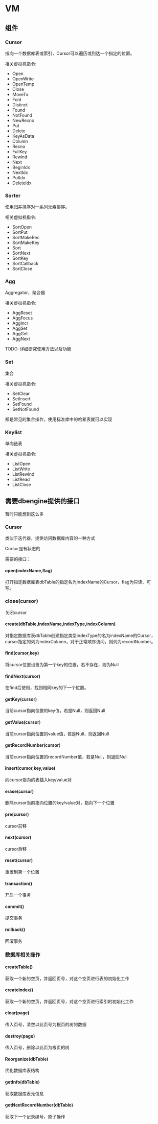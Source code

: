 # VM


## 组件

### Cursor

指向一个数据库表或索引，Cursor可以遍历或到达一个指定的位置。

相关虚拟机指令:

+ Open
+ OpenWrite
+ OpenTemp
+ Close
+ MoveTo
+ Fcnt
+ Distinct
+ Found
+ NotFound
+ NewRecno
+ Put
+ Delete
+ KeyAsData
+ Column
+ Recno
+ FullKey
+ Rewind
+ Next
+ BeginIdx
+ NextIdx
+ PutIdx
+ DeleteIdx

### Sorter

使用归并排序对一系列元素排序。 

相关虚拟机指令:

+ SortOpen
+ SortPut
+ SortMakeRec
+ SortMakeKey
+ Sort
+ SortNext
+ SortKey
+ SortCallback
+ SortClose


### Agg

Aggregator，聚合器

相关虚拟机指令:

+ AggReset
+ AggFocus
+ AggIncr
+ AggSet
+ AggGet
+ AggNext

TODO: 详细研究使用方法以及功能

### Set

集合

相关虚拟机指令:

+ SetClear
+ SetInsert
+ SetFound
+ SetNotFound

都是常见的集合操作，使用标准库中的哈希表就可以实现


### Keylist

单向链表

相关虚拟机指令:

+ ListOpen 
+ ListWrite
+ ListRewind
+ ListRead
+ ListClose

## 需要dbengine提供的接口

暂时只能想到这么多

### Cursor

类似于迭代器，提供访问数据库内容的一种方式

Cursor是有状态的

需要的接口：

#### open(indexName,flag)

打开指定数据库表dbTable的指定名为indexName的Cursor，flag为只读、可写。

### close(cursor)

关闭cursor

#### create(dbTable,indexName,indexType,indexColumn)

对指定数据库表dbTable创建指定类型indexType的名为indexName的Cursor，cursor指定的列为indexColumn，对于正常顺序访问，则列为recordNumber。

#### find(cursor,key)

将cursor位置设置为第一个key的位置，若不存在，则为Null

#### findNext(cursor)

在find后使用，找到相同key的下一个位置。

#### getKey(cursor)

当前cursor指向位置的key值，若是Null，则返回Null

#### getValue(cursor)

当前cursor指向位置的value值，若是Null，则返回Null

#### getRecordNumber(cursor)

当前cursor指向位置的recordNumber值，若是Null，则返回Null

#### insert(cursor,key,value)

向cursor指向的表插入key/value对

#### erase(cursor)

删除cursor当前指向位置的key/value对，指向下一个位置

#### pre(cursor)

cursor前移

#### next(cursor)

cursor后移

#### reset(cursor)

重置到第一个位置

#### transaction()

开启一个事务

#### commit()

提交事务

#### rollback()

回滚事务

### 数据库相关操作

#### createTable()

获取一个新的空页，并返回页号，对这个空页进行表的初始化工作

#### createIndex()

获取一个新的空页，并返回页号，对这个空页进行索引的初始化工作

#### clear(page)

传入页号，清空以此页号为根页的树的数据

#### destroy(page)

传入页号，删除以此页为根页的树

#### Reorganize(dbTable)

优化数据库表结构

#### getInfo(dbTable)

获取数据库表元信息

#### getNextRecordNumber(dbTable)

获取下一个记录编号，原子操作
